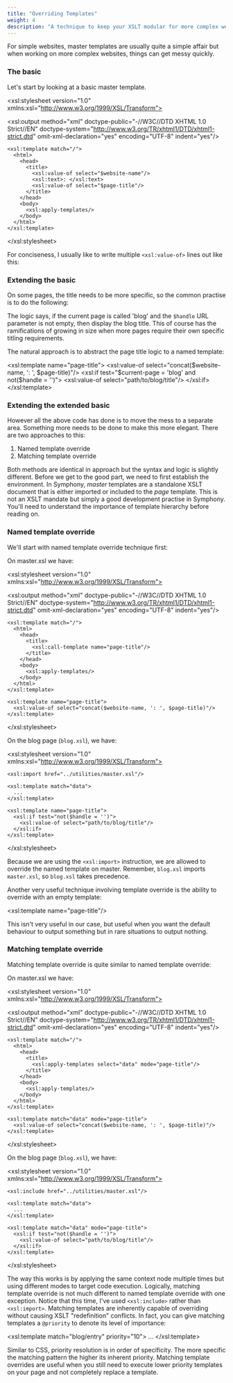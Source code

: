 ```yaml
---
title: "Overriding Templates"
weight: 4
description: "A technique to keep your XSLT modular for more complex websites."
---
```


For simple websites, master templates are usually quite a simple affair but when working on more complex websites, things can get messy quickly.

### The basic ###

Let's start by looking at a basic master template.

  <?xml version="1.0" encoding="UTF-8"?>
  <xsl:stylesheet version="1.0" xmlns:xsl="http://www.w3.org/1999/XSL/Transform">

  <xsl:output method="xml" 
    doctype-public="-//W3C//DTD XHTML 1.0 Strict//EN" 
    doctype-system="http://www.w3.org/TR/xhtml1/DTD/xhtml1-strict.dtd"
    omit-xml-declaration="yes"
    encoding="UTF-8" 
    indent="yes"/>

    <xsl:template match="/">
      <html>
        <head>
          <title>
            <xsl:value-of select="$website-name"/>
            <xsl:text>: </xsl:text>
            <xsl:value-of select="$page-title"/>
          </title>
        </head>
        <body>
          <xsl:apply-templates/>
        </body>
      </html>
    </xsl:template>

  </xsl:stylesheet>

For conciseness, I usually like to write multiple `<xsl:value-of>` lines out like this:

  <title>
    <xsl:value-of select="concat($website-name, ': ', $page-title)"/>
  </title>

### Extending the basic ###

On some pages, the title needs to be more specific, so the common practise is to do the following:

  <title>
    <xsl:value-of select="concat($website-name, ': ', $page-title)"/>
    <xsl:if test="$current-page = 'blog' and not($handle = '')">
      <xsl:value-of select="path/to/blog/title"/>
    </xsl:if>
  </title>

The logic says, if the current page is called 'blog' and the `$handle` URL parameter is not empty, then display the blog title. This of course has the ramifications of growing in size when more pages require their own specific titling requirements.

The natural approach is to abstract the page title logic to a named template:

  <xsl:template name="page-title">
    <xsl:value-of select="concat($website-name, ': ', $page-title)"/>
    <xsl:if test="$current-page = 'blog' and not($handle = '')">
      <xsl:value-of select="path/to/blog/title"/>
    </xsl:if>
  </xsl:template>

### Extending the extended basic ###

However all the above code has done is to move the mess to a separate area. Something more needs to be done to make this more elegant. There are two approaches to this:

1. Named template override
2. Matching template override

Both methods are identical in approach but the syntax and logic is slightly different. Before we get to the good part, we need to first establish the environment. In Symphony, *master* templates are a standalone XSLT document that is either imported or included to the *page* template. This is not an XSLT mandate but simply a good development practise in Symphony. You'll need to understand the importance of template hierarchy before reading on.

### Named template override ###

We'll start with named template override technique first:

On master.xsl we have:

  <?xml version="1.0" encoding="UTF-8"?>
  <xsl:stylesheet version="1.0" xmlns:xsl="http://www.w3.org/1999/XSL/Transform">

  <xsl:output method="xml" 
    doctype-public="-//W3C//DTD XHTML 1.0 Strict//EN" 
    doctype-system="http://www.w3.org/TR/xhtml1/DTD/xhtml1-strict.dtd"
    omit-xml-declaration="yes"
    encoding="UTF-8" 
    indent="yes"/>

    <xsl:template match="/">
      <html>
        <head>
          <title>
            <xsl:call-template name="page-title"/>
          </title>
        </head>
        <body>
          <xsl:apply-templates/>
        </body>
      </html>
    </xsl:template>

    <xsl:template name="page-title">
      <xsl:value-of select="concat($website-name, ': ', $page-title)"/>
    </xsl:template>

  </xsl:stylesheet>

On the blog page (`blog.xsl`), we have:

  <?xml version="1.0" encoding="UTF-8"?>
  <xsl:stylesheet version="1.0" xmlns:xsl="http://www.w3.org/1999/XSL/Transform">

    <xsl:import href="../utilities/master.xsl"/>

    <xsl:template match="data">
      ...
    </xsl:template>

    <xsl:template name="page-title">
      <xsl:if test="not($handle = '')">
        <xsl:value-of select="path/to/blog/title"/>
      </xsl:if>
    </xsl:template>

  </xsl:stylesheet>

Because we are using the `<xsl:import>` instruction, we are allowed to override the named template on master. Remember, `blog.xsl` imports `master.xsl`, so `blog.xsl` takes precedence.

Another very useful technique involving template override is the ability to override with an empty template:

  <xsl:template name="page-title"/>

This isn't very useful in our case, but useful when you want the default behaviour to output something but in rare situations to output nothing.

### Matching template override ###

Matching template override is quite similar to named template override:

On master.xsl we have:

  <?xml version="1.0" encoding="UTF-8"?>
  <xsl:stylesheet version="1.0" xmlns:xsl="http://www.w3.org/1999/XSL/Transform">

  <xsl:output method="xml" 
    doctype-public="-//W3C//DTD XHTML 1.0 Strict//EN" 
    doctype-system="http://www.w3.org/TR/xhtml1/DTD/xhtml1-strict.dtd"
    omit-xml-declaration="yes"
    encoding="UTF-8" 
    indent="yes"/>

    <xsl:template match="/">
      <html>
        <head>
          <title>
            <xsl:apply-templates select="data" mode="page-title"/>
          </title>
        </head>
        <body>
          <xsl:apply-templates/>
        </body>
      </html>
    </xsl:template>

    <xsl:template match="data" mode="page-title">
      <xsl:value-of select="concat($website-name, ': ', $page-title)"/>
    </xsl:template>

  </xsl:stylesheet>

On the blog page (`blog.xsl`), we have:

  <?xml version="1.0" encoding="UTF-8"?>
  <xsl:stylesheet version="1.0" xmlns:xsl="http://www.w3.org/1999/XSL/Transform">

    <xsl:include href="../utilities/master.xsl"/>

    <xsl:template match="data">
      ...
    </xsl:template>

    <xsl:template match="data" mode="page-title">
      <xsl:if test="not($handle = '')">
        <xsl:value-of select="path/to/blog/title"/>
      </xsl:if>
    </xsl:template>

  </xsl:stylesheet>
  
The way this works is by applying the same context node multiple times but using different modes to target code execution. Logically, matching template override is not much different to named template override with one exception. Notice that this time, I've used `<xsl:include>` rather than `<xsl:import>`. Matching templates are inherently capable of overriding without causing XSLT "redefinition" conflicts. In fact, you can give matching templates a `@priority` to denote its level of importance:

  <xsl:template match="blog/entry" priority="10">
    ...
  </xsl:template>

Similar to CSS, priority resolution is in order of specificity. The more specific the matching pattern the higher its inherent priority. Matching template overrides are useful when you still need to execute lower priority templates on your page and not completely replace a template.

